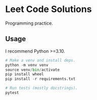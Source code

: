 # Leet Code Solutions

Programming practice.

## Usage

I recommend Python >=3.10.

```py
# Make a venv and install deps.
python -m venv venv
source venv/bin/activate
pip install wheel
pip install -r requirements.txt

# Run tests (mostly docstrings).
pytest
```
